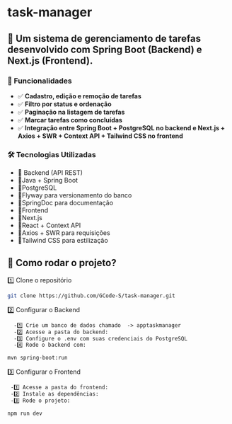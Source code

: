 # task-manager

## 🚀 Um sistema de gerenciamento de tarefas desenvolvido com Spring Boot (Backend) e Next.js (Frontend).

### 📌 Funcionalidades
- ✅ **Cadastro, edição e remoção de tarefas**
- ✅ **Filtro por status e ordenação**
- ✅ **Paginação na listagem de tarefas**
- ✅ **Marcar tarefas como concluídas**
- ✅ **Integração entre Spring Boot + PostgreSQL no backend e Next.js + Axios + SWR + Context API + Tailwind CSS no frontend**

### 🛠 Tecnologias Utilizadas

- 🔹 Backend (API REST)
- 🔹Java + Spring Boot
- 🔹PostgreSQL
- 🔹Flyway para versionamento do banco
- 🔹SpringDoc para documentação
- 🔹Frontend
- 🔹Next.js
- 🔹React + Context API
- 🔹Axios + SWR para requisições
- 🔹Tailwind CSS para estilização


## 📌 Como rodar o projeto?

1️⃣ Clone o repositório <br/>
```bash
git clone https://github.com/GCode-S/task-manager.git
```

2️⃣ Configurar o Backend
```md
  -1️⃣ Crie um banco de dados chamado  -> apptaskmanager
  -2️⃣ Acesse a pasta do backend:
  -3️⃣ Configure o .env com suas credenciais do PostgreSQL
  -4️⃣ Rode o backend com:
```



```bash
mvn spring-boot:run
```

3️⃣ Configurar o Frontend
```md
 -1️⃣ Acesse a pasta do frontend:
 -2️⃣ Instale as dependências:
 -3️⃣ Rode o projeto:
```
```bash
npm run dev
```

